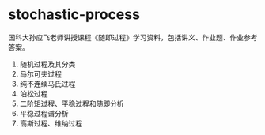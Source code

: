# stochastic-process

国科大孙应飞老师讲授课程《随即过程》学习资料，包括讲义、作业题、作业参考答案。

1. 随机过程及其分类
2. 马尔可夫过程
3. 纯不连续马氏过程
4. 泊松过程
5. 二阶矩过程、平稳过程和随即分析
6. 平稳过程谱分析
7. 高斯过程、维纳过程
